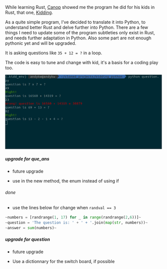 While learning Rust, [Canop](https://github.com/canop) showed me the program he did for his kids in Rust, 
that one, [Kidding](https://github.com/Canop/kidding).

As a quite simple program, I've decided to translate it into Python, to understand better Rust and delve further into Python. There are a few things I need to update some of the program subtleties only exist in Rust, and needs  further adaptation in Python. Also some part are not enough pythonic yet and will be upgraded.

It is asking questions like `35 + 12 = ?` in a loop.

The code is easy to tune and change with kid, it's a basis for a coding play too.

![screenshot](Screenshot_py.png)

##### upgrade for que_ans

  * future upgrade

- use in the new method, the enum instead of using if

###### done

- use the lines below for change when `randval == 3`

```python
~numbers = [randrange(1, 17) for _ in range(randrange(2,6))]~
~question = 'The question is: ' + ' + '.join(map(str, numbers))~
~answer = sum(numbers)~
```

##### upgrade for question

  * future upgrade

  - Use a dictionnary for the switch board, if possible


